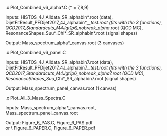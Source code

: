 .x Plot_Combined_v6_alpha*.C  (* = 7,8,9)

Inputs: HISTOS_4J_Alldata_SR_alphabin*.root (data), DijetFitResult_PFDijet2017_4J_alphabin*_*_test.root (fits with the 3 functions), QCD2017_Standardcuts_M4Jgt1p6_nobreak_alpha*.root (QCD MC), ResonanceShapes_Suu*_Chi*_SR_alphabin*.root (signal shapes) 

Output: Mass_spectrum_alpha*_canvas.root (3 canvases)

.x Plot_Combined_v6_panel.C

Inputs: HISTOS_4J_Alldata_SR_alphabin7.root (data), DijetFitResult_PFDijet2017_4J_alphabin7_*_test.root (fits with the 3 functions), QCD2017_Standardcuts_M4Jgt1p6_nobreak_alpha7.root (QCD MC), ResonanceShapes_Suu*_Chi*_SR_alphabin7.root (signal shapes) 

Output: Mass_spectrum_panel_canvas.root (1 canvas)

.x Plot_All_3_Mass_Spectra.C

Inputs: Mass_spectrum_alpha*_canvas.root, Mass_spectrum_panel_canvas.root

Output: Figure_6_PAS.C, Figure_6_PAS.pdf \
        or \ 
        Figure_6_PAPER.C, Figure_6_PAPER.pdf
